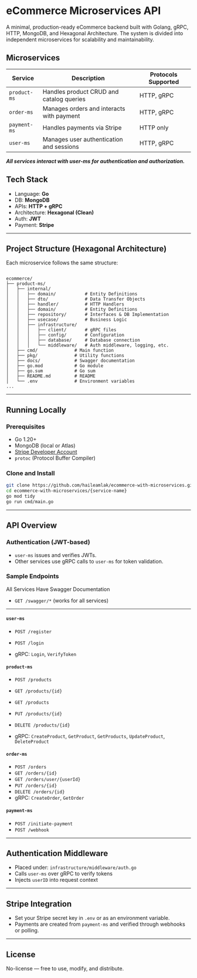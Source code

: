 # eCommerce Microservices API

A minimal, production-ready eCommerce backend built with Golang, gRPC, HTTP, MongoDB, and Hexagonal Architecture. The system is divided into independent microservices for scalability and maintainability.

## Microservices

| Service       | Description                                | Protocols Supported |
|---------------|--------------------------------------------|---------------------|
| `product-ms`  | Handles product CRUD and catalog queries   | HTTP, gRPC          |
| `order-ms`    | Manages orders and interacts with payment  | HTTP, gRPC          |
| `payment-ms`  | Handles payments via Stripe                | HTTP only          |
| `user-ms`     | Manages user authentication and sessions   | HTTP, gRPC          |

***All services interact with user-ms for authentication and authorization.***

## Tech Stack

* Language: **Go**
* DB: **MongoDB**
* APIs: **HTTP + gRPC**
* Architecture: **Hexagonal (Clean)**
* Auth: **JWT**
* Payment: **Stripe**

---

## Project Structure (Hexagonal Architecture)

Each microservice follows the same structure:

```

ecommerce/
├── product-ms/
│   ├── internal/
│   │   ├── domain/           # Entity Definitions
│   │   ├── dto/              # Data Transfer Objects
│   │   ├── handler/          # HTTP Handlers
│   │   ├── domain/           # Entity Definitions
│   │   ├── repository/       # Interfaces & DB Implementation
│   │   ├── usecase/          # Business Logic
│   │   ├── infrastructure/
│   │   │   ├── client/       # gRPC files
│   │   │   ├── config/       # Configuration
│   │   │   ├── database/     # Database connection
│   │   │   └── middleware/   # Auth middleware, logging, etc.
│   ├── cmd/              # Main function
│   ├── pkg/              # Utility functions
│   ├── docs/             # Swagger documentation
│   ├── go.mod            # Go module
│   ├── go.sum            # Go sum
│   ├── README.md         # README
│   └── .env              # Environment variables
...

````

---

## Running Locally

### Prerequisites

- Go 1.20+
- MongoDB (local or Atlas)
- [Stripe Developer Account](https://dashboard.stripe.com/register)
- `protoc` (Protocol Buffer Compiler)

### Clone and Install

```bash
git clone https://github.com/haileamlak/ecommerce-with-microservices.git
cd ecommerce-with-microservices/{service-name}
go mod tidy
go run cmd/main.go
````

---

## API Overview

### Authentication (JWT-based)

* `user-ms` issues and verifies JWTs.
* Other services use gRPC calls to `user-ms` for token validation.

### Sample Endpoints

All Services Have Swagger Documentation

* `GET /swagger/*` (works for all services)

---

#### `user-ms`

* `POST /register`
* `POST /login`

* gRPC: `Login`, `VerifyToken`


#### `product-ms`

* `POST /products`
* `GET /products/{id}`
* `GET /products`
* `PUT /products/{id}`
* `DELETE /products/{id}`

* gRPC: `CreateProduct`, `GetProduct`, `GetProducts`, `UpdateProduct`, `DeleteProduct`

#### `order-ms`

* `POST /orders`
* `GET /orders/{id}`
* `GET /orders/user/{userId}`
* `PUT /orders/{id}`
* `DELETE /orders/{id}`
* gRPC: `CreateOrder`, `GetOrder`

#### `payment-ms`

* `POST /initiate-payment`
* `POST /webhook`

---

## Authentication Middleware

* Placed under: `infrastructure/middleware/auth.go`
* Calls `user-ms` over gRPC to verify tokens
* Injects `userID` into request context

---

## Stripe Integration

* Set your Stripe secret key in `.env` or as an environment variable.
* Payments are created from `payment-ms` and verified through webhooks or polling.

---

## License

No-license — free to use, modify, and distribute.
